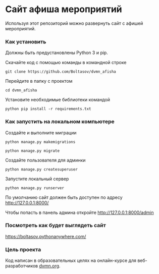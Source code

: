 # Сайт афиша мероприятий

Используя этот репозиторий можно развернуть сайт с афишей мероприятий.

### Как установить

Должны быть предустановлены Python 3 и pip.

Скачайте код с помощью команды в командной строке
```commandline
git clone https://github.com/Boltasov/dvmn_afisha
```
Перейдите в папку с проектом
```commandline
cd dvmn_afisha
```
Установите необходимые библиотеки командой
```
python pip install -r requirements.txt
```
### Как запустить на локальном компьютере
Создайте и выполните миграции
```commandline
python manage.py makemigrations

python manage.py migrate
```
Создайте пользователя для админки
```commandline
python manage.py createsuperuser
```
Запустите локальный сервер
```commandline
python manage.py runserver
```

По умолчанию сайт должен быть доступен по адресу http://127.0.0.1:8000/

Чтобы попасть в панель админа откройте http://127.0.0.1:8000/admin

### Посмотреть как будет выглядеть сайт
https://boltasov.pythonanywhere.com/

### Цель проекта

Код написан в образовательных целях на онлайн-курсе для веб-разработчиков [dvmn.org](https://dvmn.org/).
